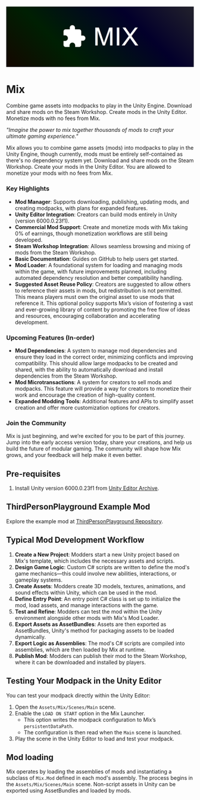 ![Mix Logo](docs/logo.png)

# Mix

Combine game assets into modpacks to play in the Unity Engine. Download and share mods on the Steam Workshop. Create mods in the Unity Editor. Monetize mods with no fees from Mix.

_"Imagine the power to mix together thousands of mods to craft your ultimate gaming experience."_

Mix allows you to combine game assets (mods) into modpacks to play in the Unity Engine, though currently, mods must be entirely self-contained as there's no dependency system yet. Download and share mods on the Steam Workshop. Create your mods in the Unity Editor. You are allowed to monetize your mods with no fees from Mix.

### Key Highlights
- **Mod Manager**: Supports downloading, publishing, updating mods, and creating modpacks, with plans for expanded features.
- **Unity Editor Integration**: Creators can build mods entirely in Unity (version 6000.0.23f1).
- **Commercial Mod Support**: Create and monetize mods with Mix taking 0% of earnings, though monetization workflows are still being developed.
- **Steam Workshop Integration**: Allows seamless browsing and mixing of mods from the Steam Workshop.
- **Basic Documentation**: Guides on GitHub to help users get started.
- **Mod Loader**: A foundational system for loading and managing mods within the game, with future improvements planned, including automated dependency resolution and better compatibility handling.
- **Suggested Asset Reuse Policy**: Creators are suggested to allow others to reference their assets in mods, but redistribution is not permitted. This means players must own the original asset to use mods that reference it. This optional policy supports Mix’s vision of fostering a vast and ever-growing library of content by promoting the free flow of ideas and resources, encouraging collaboration and accelerating development. 

### Upcoming Features (In-order)
- **Mod Dependencies**: A system to manage mod dependencies and ensure they load in the correct order, minimizing conflicts and improving compatibility. This should allow large modpacks to be created and shared, with the ability to automatically download and install dependencies from the Steam Workshop.
- **Mod Microtransactions**: A system for creators to sell mods and modpacks. This feature will provide a way for creators to monetize their work and encourage the creation of high-quality content.
- **Expanded Modding Tools**: Additional features and APIs to simplify asset creation and offer more customization options for creators.

### Join the Community
Mix is just beginning, and we’re excited for you to be part of this journey. Jump into the early access version today, share your creations, and help us build the future of modular gaming. The community will shape how Mix grows, and your feedback will help make it even better.


## Pre-requisites
1. Install Unity version 6000.0.23f1 from [Unity Editor Archive](https://unity.com/releases/editor/archive).

## ThirdPersonPlayground Example Mod
Explore the example mod at [ThirdPersonPlayground Repository](https://github.com/mix-steam-app/ThirdPersonPlayground).

## Typical Mod Development Workflow

1. **Create a New Project**: Modders start a new Unity project based on Mix's template, which includes the necessary assets and scripts.
1. **Design Game Logic**: Custom C# scripts are written to define the mod's game mechanics—this could involve new abilities, interactions, or gameplay systems.
1. **Create Assets**: Modders create 3D models, textures, animations, and sound effects within Unity, which can be used in the mod.
1. **Define Entry Point**: An entry point C# class is set up to initialize the mod, load assets, and manage interactions with the game.
1. **Test and Refine**: Modders can test the mod within the Unity environment alongside other mods with Mix's Mod Loader.
1. **Export Assets as AssetBundles**: Assets are then exported as AssetBundles, Unity's method for packaging assets to be loaded dynamically.
1. **Export Logic as Assemblies**: The mod's C# scripts are compiled into assemblies, which are then loaded by Mix at runtime.
1. **Publish Mod**: Modders can publish their mod to the Steam Workshop, where it can be downloaded and installed by players.

## Testing Your Modpack in the Unity Editor
You can test your modpack directly within the Unity Editor:

1. Open the `Assets/Mix/Scenes/Main` scene.
2. Enable the `LOAD ON START` option in the Mix Launcher.
   - This option writes the modpack configuration to Mix’s `persistentDataPath`.
   - The configuration is then read when the `Main` scene is launched.
3. Play the scene in the Unity Editor to load and test your modpack.

## Mod loading

Mix operates by loading the assemblies of mods and instantiating a subclass of `Mix.Mod` defined in each mod's assembly. The process begins in the `Assets/Mix/Scenes/Main` scene. Non-script assets in Unity can be exported using AssetBundles and loaded by mods.
